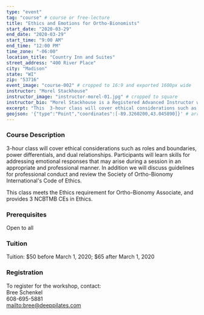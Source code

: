 ```yaml
---
type: "event"
tag: "course" # course or free-lecture
title: "Ethics and Emotions for Ortho-Bionomists"
start_date: "2020-03-29"
end_date: "2020-03-29"
start_time: "9:00 AM"
end_time: "12:00 PM"
time_zone: "-06:00"
location_title: "Country Inn and Suites"
street_address: "400 River Place"
city: "Madison"
state: "WI"
zip: "53716"
event_image: "course-002" # cropped to 16:9 and exported 1600px wide 
instructor: "Morel Stackhouse"
instructor_image: "instructor-morel-01.jpg" # cropped to square
instructor_bio: "Morel Stackhouse is a Registered Advanced Instructor with the Society of Ortho-Bionomy International. She began her study of Ortho-Bionomy in 1984 and was fortunate to have studied with Arthur Lincoln Pauls D.O., the system's Founder. Morel has been teaching throughout the US since 1989. She enjoys introducing this bodywork system to others and working with students to develop their skill and confidence as they grow with the work. She is approved by the National Certification Board for Therapeutic Massage and Bodywork (NCBTMB) as a Continuing Education Approved Provider."
excerpt: "This  3-hour class will cover ethical considerations such as roles and  boundaries, power differentials, and dual relationships. Participants  will learn skills for addressing emotional responses that may arise  during a session in an appropriate and professional manner. In addition  we will discuss guidelines for professional conduct and review the  Society of Ortho-Bionomy International's Code of Ethics."
geojson: '{"type":"Point","coordinates":[-89.3260200,43.045890]}' # array format: [lon, lat]
---
```


### Course Description

3-hour class will cover ethical considerations such as roles and  boundaries, power differentials, and dual relationships. Participants  will learn skills for addressing emotional responses that may arise  during a session in an appropriate and professional manner. In addition  we will discuss guidelines for professional conduct and review the  Society of Ortho-Bionomy International's Code of Ethics.

This class meets the Ethics requirement for Ortho-Bionomy Associate, and provides 3 NCBTMB CEs in Ethics.

### Prerequisites

Open to all

### Tuition

Tuition: $50 before March 1, 2020; $65 after March 1, 2020

### Registration

To register for the workshop, contact:  
Bree Schenkel  
608-695-5881  
[mailto:bree@deeppilates.com](bree@deeppilates.com)
